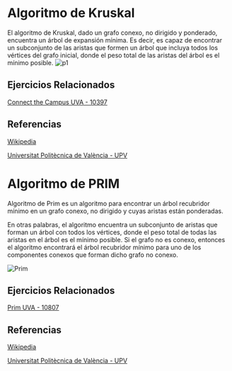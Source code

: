 # Algoritmo de Kruskal
El algoritmo de Kruskal, dado un grafo conexo, no dirigido y ponderado, encuentra un árbol de expansión mínima. Es decir, es capaz de encontrar un subconjunto de las aristas que formen un árbol que incluya todos los vértices del grafo inicial, donde el peso total de las aristas del árbol es el mínimo posible.
![p1](https://www.wextensible.com/temas/voraces/ejemplos/arbol-recubrimiento-minimo.png)

## Ejercicios Relacionados
[Connect the Campus UVA - 10397](https://vjudge.net/problem/UVA-10397)

## Referencias
[Wikipedia](https://es.wikipedia.org/wiki/Algoritmo_de_Kruskal)


[Universitat Politècnica de València - UPV](https://www.youtube.com/watch?v=YHzllcQpEdA)


# Algoritmo de PRIM
Algoritmo de Prim es un algoritmo para encontrar un árbol recubridor mínimo en un grafo conexo, no dirigido y cuyas aristas están ponderadas.

En otras palabras, el algoritmo encuentra un subconjunto de aristas que forman un árbol con todos los vértices, donde el peso total de todas las aristas en el árbol es el mínimo posible. Si el grafo no es conexo, entonces el algoritmo encontrará el árbol recubridor mínimo para uno de los componentes conexos que forman dicho grafo no conexo.

![Prim](https://www.wextensible.com/temas/voraces/ejemplos/grafo-kruskal.png)

## Ejercicios Relacionados

[Prim UVA - 10807](https://vjudge.net/problem/UVA-10807)

## Referencias
[Wikipedia](https://es.wikipedia.org/wiki/Algoritmo_de_Prim)

[Universitat Politècnica de València - UPV](https://www.youtube.com/watch?v=6pPSPYUbTlw)
